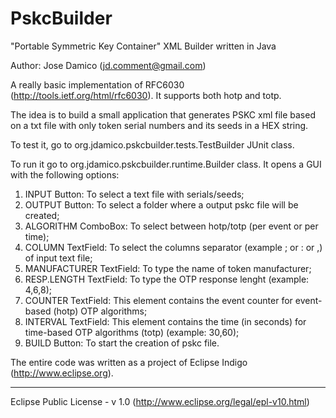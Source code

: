 PskcBuilder
===========

"Portable Symmetric Key Container" XML Builder written in Java

Author: Jose Damico (jd.comment@gmail.com)

A really basic implementation of RFC6030 (http://tools.ietf.org/html/rfc6030). It supports both hotp and totp.

The idea is to build a small application that generates PSKC xml file based on a txt file with only token serial numbers and its seeds in a HEX string.

To test it, go to org.jdamico.pskcbuilder.tests.TestBuilder JUnit class.

To run it go to org.jdamico.pskcbuilder.runtime.Builder class. It opens a GUI with the following options:

1) INPUT		Button:		To select a text file with serials/seeds; 
2) OUTPUT		Button:		To select a folder where a output pskc file will be created;
3) ALGORITHM 	ComboBox:	To select between hotp/totp (per event or per time);
4) COLUMN		TextField:	To select the columns separator (example ; or : or ,) of input text file;
5) MANUFACTURER	TextField:	To type the name of token manufacturer;
6) RESP.LENGTH	TextField:	To type the OTP response lenght (example: 4,6,8);
7) COUNTER		TextField:	This element contains the event counter for event-based (hotp) OTP algorithms;
8) INTERVAL		TextField:	This element contains the time (in seconds) for time-based OTP algorithms (totp) (example: 30,60);  
9) BUILD		Button:		To start the creation of pskc file.

The entire code was written as a project of Eclipse Indigo (http://www.eclipse.org).

----------------------
Eclipse Public License - v 1.0 (http://www.eclipse.org/legal/epl-v10.html)
